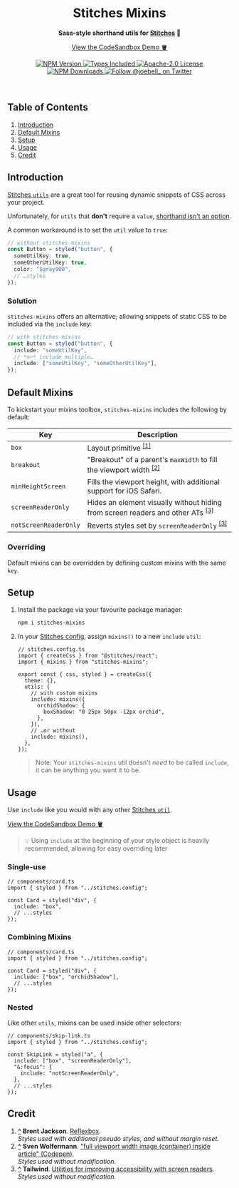 <h1 align="center">Stitches Mixins</h1>

<p align="center">
  <strong>
    Sass-style shorthand utils for <a href="https://github.com/modulz/stitches">Stitches</a> 🥣
  </strong>
</p>

<p align="center">
  <a href="https://joebell.co.uk/stitches-mixins">View the CodeSandbox Demo 🪣</a>
</p>

<p align="center">
  <a href="https://www.npmjs.com/package/stitches-mixins">
    <img alt="NPM Version" src="https://badgen.net/npm/v/stitches-mixins" />
  </a>
  <a href="https://www.npmjs.com/package/stitches-mixins">
    <img alt="Types Included" src="https://badgen.net/npm/types/stitches-mixins" />
  </a>
  <a href="https://github.com/joe-bell/stitches-mixins/blob/main/LICENSE">
    <img alt="Apache-2.0 License" src="https://badgen.net/github/license/joe-bell/stitches-mixins" />
  </a>
  <a href="https://www.npmjs.com/package/stitches-mixins">
    <img alt="NPM Downloads" src="https://badgen.net/npm/dm/stitches-mixins" />
  </a>
  <a href="https://twitter.com/joebell_">
    <img alt="Follow @joebell_ on Twitter" src="https://img.shields.io/twitter/follow/joebell_.svg?style=social&label=Follow" />
  </a>
</p>

<br />

## Table of Contents

1. [Introduction](#introduction)
1. [Default Mixins](#default-mixins)
1. [Setup](#setup)
1. [Usage](#usage)
1. [Credit](#credit)

## Introduction

[Stitches `utils`][stitches:utils] are a great tool for reusing dynamic snippets of CSS across your project.

Unfortunately, for `utils` that **don't** require a `value`, [shorthand isn't an option][mdn:initializer].

A common workaround is to set the `util` value to `true`:

```ts
// without stitches-mixins
const Button = styled("button", {
  someUtilKey: true,
  someOtherUtilKey: true,
  color: "$gray900",
  // …styles
});
```

### Solution

`stitches-mixins` offers an alternative; allowing snippets of static CSS to be included via the `include` key:

```ts
// with stitches-mixins
const Button = styled("button", {
  include: "someUtilKey",
  // *or* include multiple…
  include: ["someUtilKey", "someOtherUtilKey"],
});
```

## Default Mixins

To kickstart your mixins toolbox, `stitches-mixins` includes the following by default:

| Key                   | Description                                                                                                                   |
| --------------------- | ----------------------------------------------------------------------------------------------------------------------------- |
| `box`                 | Layout primitive <sup id="credit_note-1">[[1]](#credit_ref-1)</sup>                                                           |
| `breakout`            | "Breakout" of a parent's `maxWidth` to fill the viewport width <sup id="credit_note-2">[[2]](#credit_ref-2)</sup>             |
| `minHeightScreen`     | Fills the viewport height, with additional support for iOS Safari.                                                            |
| `screenReaderOnly`    | Hides an element visually without hiding from screen readers and other ATs <sup id="credit_note-3">[[3]](#credit_ref-3)</sup> |
| `notScreenReaderOnly` | Reverts styles set by `screenReaderOnly` <sup id="credit_note-3">[[3]](#credit_ref-3)</sup>                                   |

### Overriding

Default mixins can be overridden by defining custom mixins with the same `key`.

## Setup

1. Install the package via your favourite package manager:

   ```sh
   npm i stitches-mixins
   ```

2. In your [Stitches config][stitches:config], assign `mixins()` to a new `include` `util`:

   ```tsx
   // stitches.config.ts
   import { createCss } from "@stitches/react";
   import { mixins } from "stitches-mixins";

   export const { css, styled } = createCss({
     theme: {},
     utils: {
       // with custom mixins
       include: mixins({
         orchidShadow: {
           boxShadow: "0 25px 50px -12px orchid",
         },
       }),
       // …or without
       include: mixins(),
     },
   });
   ```

   > Note: Your `stitches-mixins` util doesn't _need_ to be called `include`, it can be anything you want it to be.

## Usage

Use `include` like you would with any other [Stitches `util`][stitches:utils].

[View the CodeSandbox Demo 🪣][demo]

> 💡 Using `include` at the beginning of your style object is heavily recommended, allowing for easy overriding later

### Single-use

```tsx
// components/card.ts
import { styled } from "../stitches.config";

const Card = styled("div", {
  include: "box",
  // ...styles
});
```

### Combining Mixins

```tsx
// components/card.ts
import { styled } from "../stitches.config";

const Card = styled("div", {
  include: ["box", "orchidShadow"],
  // ...styles
});
```

### Nested

Like other `utils`, mixins can be used inside other selectors:

```tsx
// components/skip-link.ts
import { styled } from "../stitches.config";

const SkipLink = styled("a", {
  include: ["box", "screenReaderOnly"],
  "&:focus": {
    include: "notScreenReaderOnly",
  },
  // ...styles
});
```

## Credit

1. [**^**](#credit_note-1) <strong id="credit_ref-1">Brent Jackson</strong>. [Reflexbox][credit:box].  
   _Styles used with additional pseudo styles, and without margin reset._
2. [**^**](#credit_note-2) <strong id="credit_ref-2">Sven Wolfermann</strong>. ["full viewport width image (container) inside article" (Codepen)][credit:breakout].  
   _Styles used without modification._
3. [**^**](#credit_note-3) <strong id="credit_ref-3">Tailwind</strong>. [Utilities for improving accessibility with screen readers][credit:screenreaderonly].  
   _Styles used without modification._

[demo]: https://joebell.co.uk/stitches-mixins
[credit:box]: https://github.com/rebassjs/rebass/tree/master/packages/reflexbox
[credit:breakout]: https://codepen.io/maddesigns/pen/rOMgpQ/
[credit:screenreaderonly]: https://tailwindcss.com/docs/screen-readers
[mdn:initializer]: https://developer.mozilla.org/en-US/docs/Web/JavaScript/Reference/Operators/Object_initializer
[stitches]: https://github.com/modulz/stitches
[stitches:config]: https://stitches.dev/docs/installation#create-your-config-file
[stitches:utils]: https://stitches.dev/docs/utils
